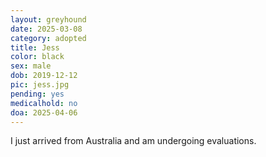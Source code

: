 ```yaml
---
layout: greyhound
date: 2025-03-08
category: adopted
title: Jess
color: black
sex: male
dob: 2019-12-12
pic: jess.jpg
pending: yes
medicalhold: no
doa: 2025-04-06
---
```

I just arrived from Australia and am undergoing evaluations.
